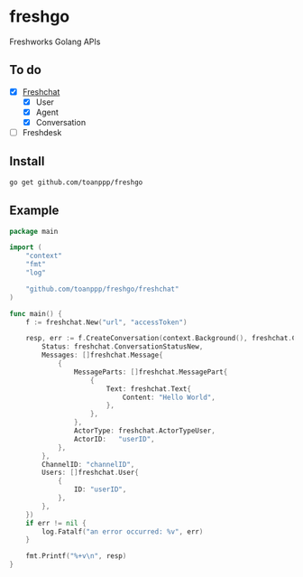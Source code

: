 # freshgo

Freshworks Golang APIs

## To do

- [x] [Freshchat](https://developers.freshchat.com/)
    - [x] User
    - [x] Agent
    - [x] Conversation
- [ ] Freshdesk

## Install

```sh
go get github.com/toanppp/freshgo
```

## Example

```go
package main

import (
	"context"
	"fmt"
	"log"

	"github.com/toanppp/freshgo/freshchat"
)

func main() {
	f := freshchat.New("url", "accessToken")

	resp, err := f.CreateConversation(context.Background(), freshchat.Conversation{
		Status: freshchat.ConversationStatusNew,
		Messages: []freshchat.Message{
			{
				MessageParts: []freshchat.MessagePart{
					{
						Text: freshchat.Text{
							Content: "Hello World",
						},
					},
				},
				ActorType: freshchat.ActorTypeUser,
				ActorID:   "userID",
			},
		},
		ChannelID: "channelID",
		Users: []freshchat.User{
			{
				ID: "userID",
			},
		},
	})
	if err != nil {
		log.Fatalf("an error occurred: %v", err)
	}

	fmt.Printf("%+v\n", resp)
}
```
